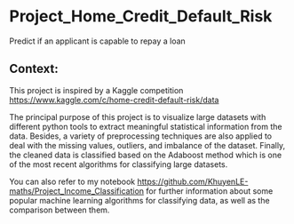 # Project_Home_Credit_Default_Risk

Predict if an applicant is capable to repay a loan

## Context: 

This project is inspired by a Kaggle competition https://www.kaggle.com/c/home-credit-default-risk/data

The principal purpose of this project is to visualize large datasets with different python tools to extract meaningful statistical information from the data. Besides, a variety of preprocessing techniques are also applied to deal with the missing values, outliers, and imbalance of the dataset. Finally, the cleaned data is classified based on the Adaboost method which is one of the most recent algorithms for classifying large datasets.

You can also refer to my notebook https://github.com/KhuyenLE-maths/Project_Income_Classification for further information about some popular machine learning algorithms for classifying data, as well as the comparison between them. 
